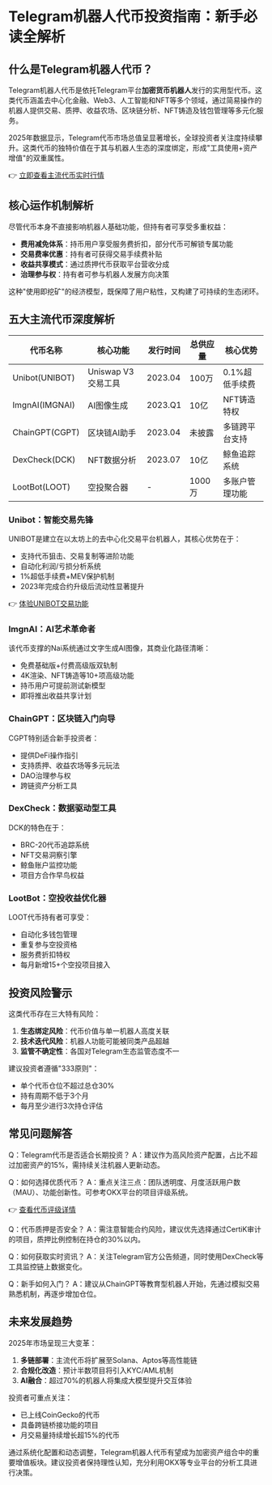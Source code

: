 # Telegram机器人代币投资指南：新手必读全解析

## 什么是Telegram机器人代币？

Telegram机器人代币是依托Telegram平台**加密货币机器人**发行的实用型代币。这类代币涵盖去中心化金融、Web3、人工智能和NFT等多个领域，通过简易操作的机器人提供交易、质押、收益农场、区块链分析、NFT铸造及钱包管理等多元化服务。

2025年数据显示，Telegram代币市场总值呈显著增长，全球投资者关注度持续攀升。这类代币的独特价值在于其与机器人生态的深度绑定，形成"工具使用+资产增值"的双重属性。

👉 [立即查看主流代币实时行情](https://bit.ly/okx_welcome)

## 核心运作机制解析

尽管代币本身不直接影响机器人基础功能，但持有者可享受多重权益：

- **费用减免体系**：持币用户享受服务费折扣，部分代币可解锁专属功能
- **交易费率优惠**：持有者可获得交易手续费补贴
- **收益共享模式**：通过质押代币获取平台营收分成
- **治理参与权**：持有者可参与机器人发展方向决策

这种"使用即挖矿"的经济模型，既保障了用户粘性，又构建了可持续的生态闭环。

## 五大主流代币深度解析

| 代币名称 | 核心功能 | 发行时间 | 总供应量 | 核心优势 |
|---------|---------|---------|---------|---------|
| Unibot(UNIBOT) | Uniswap V3交易工具 | 2023.04 | 100万 | 0.1%超低手续费 |
| ImgnAI(IMGNAI) | AI图像生成 | 2023.Q1 | 10亿 | NFT铸造特权 |
| ChainGPT(CGPT) | 区块链AI助手 | 2023.04 | 未披露 | 多链跨平台支持 |
| DexCheck(DCK) | NFT数据分析 | 2023.07 | 10亿 | 鲸鱼追踪系统 |
| LootBot(LOOT) | 空投聚合器 | - | 1000万 | 多账户管理功能 |

### Unibot：智能交易先锋
UNIBOT是建立在以太坊上的去中心化交易平台机器人，其核心优势在于：
- 支持代币狙击、交易复制等进阶功能
- 自动化利润/亏损分析系统
- 1%超低手续费+MEV保护机制
- 2023年完成合约升级后流动性显著提升

👉 [体验UNIBOT交易功能](https://bit.ly/okx_welcome)

### ImgnAI：AI艺术革命者
该代币支撑的Nai系统通过文字生成AI图像，其商业化路径清晰：
- 免费基础版+付费高级版双轨制
- 4K渲染、NFT铸造等10+项高级功能
- 持币用户可提前测试新模型
- 即将推出收益共享计划

### ChainGPT：区块链入门向导
CGPT特别适合新手投资者：
- 提供DeFi操作指引
- 支持质押、收益农场等多元玩法
- DAO治理参与权
- 跨链资产分析工具

### DexCheck：数据驱动型工具
DCK的特色在于：
- BRC-20代币追踪系统
- NFT交易洞察引擎
- 鲸鱼账户监控功能
- 项目方合作早鸟权益

### LootBot：空投收益优化器
LOOT代币持有者可享受：
- 自动化多钱包管理
- 重复参与空投资格
- 服务费折扣特权
- 每月新增15+个空投项目接入

## 投资风险警示

这类代币存在三大特有风险：
1. **生态绑定风险**：代币价值与单一机器人高度关联
2. **技术迭代风险**：机器人功能可能被同类产品超越
3. **监管不确定性**：各国对Telegram生态监管态度不一

建议投资者遵循"333原则"：
- 单个代币仓位不超过总仓30%
- 持有周期不低于3个月
- 每月至少进行3次持仓评估

## 常见问题解答

Q：Telegram代币是否适合长期投资？
A：建议作为高风险资产配置，占比不超过加密资产的15%，需持续关注机器人更新动态。

Q：如何选择优质代币？
A：重点关注三点：团队透明度、月度活跃用户数（MAU）、功能创新性。可参考OKX平台的项目评级系统。

👉 [查看代币评级详情](https://bit.ly/okx_welcome)

Q：代币质押是否安全？
A：需注意智能合约风险，建议优先选择通过CertiK审计的项目，质押比例控制在持仓的30%以内。

Q：如何获取实时资讯？
A：关注Telegram官方公告频道，同时使用DexCheck等工具监控链上数据变化。

Q：新手如何入门？
A：建议从ChainGPT等教育型机器人开始，先通过模拟交易熟悉机制，再逐步增加仓位。

## 未来发展趋势

2025年市场呈现三大变革：
1. **多链部署**：主流代币将扩展至Solana、Aptos等高性能链
2. **合规化改造**：预计半数项目将引入KYC/AML机制
3. **AI融合**：超过70%的机器人将集成大模型提升交互体验

投资者可重点关注：
- 已上线CoinGecko的代币
- 具备跨链桥接功能的项目
- 月交易量持续增长超15%的代币

通过系统化配置和动态调整，Telegram机器人代币有望成为加密资产组合中的重要增值板块。建议投资者保持理性认知，充分利用OKX等专业平台的分析工具进行决策。